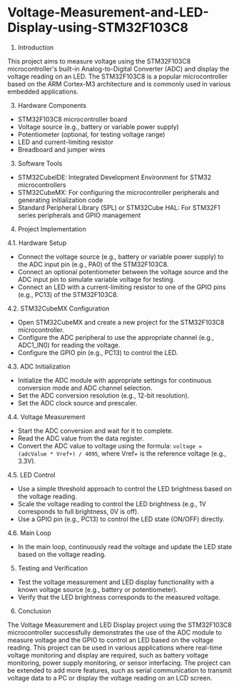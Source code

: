 # Voltage-Measurement-and-LED-Display-using-STM32F103C8

1. Introduction
   
This project aims to measure voltage using the STM32F103C8 microcontroller's built-in Analog-to-Digital Converter (ADC) and display the voltage reading on an LED. The STM32F103C8 is a popular microcontroller based on the ARM Cortex-M3 architecture and is commonly used in various embedded applications.

3. Hardware Components

- STM32F103C8 microcontroller board
- Voltage source (e.g., battery or variable power supply)
- Potentiometer (optional, for testing voltage range)
- LED and current-limiting resistor
- Breadboard and jumper wires

3. Software Tools
   
- STM32CubeIDE: Integrated Development Environment for STM32 microcontrollers
- STM32CubeMX: For configuring the microcontroller peripherals and generating initialization code
- Standard Peripheral Library (SPL) or STM32Cube HAL: For STM32F1 series peripherals and GPIO management

4. Project Implementation

4.1. Hardware Setup

- Connect the voltage source (e.g., battery or variable power supply) to the ADC input pin (e.g., PA0) of the STM32F103C8.
- Connect an optional potentiometer between the voltage source and the ADC input pin to simulate variable voltage for testing.
- Connect an LED with a current-limiting resistor to one of the GPIO pins (e.g., PC13) of the STM32F103C8.

4.2. STM32CubeMX Configuration

- Open STM32CubeMX and create a new project for the STM32F103C8 microcontroller.
- Configure the ADC peripheral to use the appropriate channel (e.g., ADC1_IN0) for reading the voltage.
- Configure the GPIO pin (e.g., PC13) to control the LED.

4.3. ADC Initialization

- Initialize the ADC module with appropriate settings for continuous conversion mode and ADC channel selection.
- Set the ADC conversion resolution (e.g., 12-bit resolution).
- Set the ADC clock source and prescaler.

4.4. Voltage Measurement

- Start the ADC conversion and wait for it to complete.
- Read the ADC value from the data register.
- Convert the ADC value to voltage using the formula: `voltage = (adcValue * Vref+) / 4095`, where Vref+ is the reference voltage (e.g., 3.3V).

4.5. LED Control

- Use a simple threshold approach to control the LED brightness based on the voltage reading.
- Scale the voltage reading to control the LED brightness (e.g., 1V corresponds to full brightness, 0V is off).
- Use a GPIO pin (e.g., PC13) to control the LED state (ON/OFF) directly.

4.6. Main Loop

- In the main loop, continuously read the voltage and update the LED state based on the voltage reading.

5. Testing and Verification
   
- Test the voltage measurement and LED display functionality with a known voltage source (e.g., battery or potentiometer).
- Verify that the LED brightness corresponds to the measured voltage.

6. Conclusion
   
The Voltage Measurement and LED Display project using the STM32F103C8 microcontroller successfully demonstrates the use of the ADC module to measure voltage and the GPIO to control an LED based on the voltage reading. This project can be used in various applications where real-time voltage monitoring and display are required, such as battery voltage monitoring, power supply monitoring, or sensor interfacing. The project can be extended to add more features, such as serial communication to transmit voltage data to a PC or display the voltage reading on an LCD screen.
